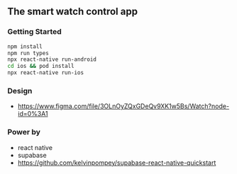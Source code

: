 ## The smart watch control app


### Getting Started

```bash
npm install
npm run types
npx react-native run-android
cd ios && pod install
npx react-native run-ios
```

### Design
- https://www.figma.com/file/3OLnOyZQxGDeQv9XK1w5Bs/Watch?node-id=0%3A1

### Power by

- react native
- supabase
- https://github.com/kelvinpompey/supabase-react-native-quickstart